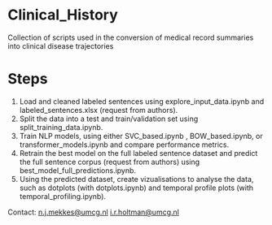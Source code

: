 # Clinical_History
Collection of scripts used in the conversion of medical record summaries into clinical disease trajectories

# Steps

1. Load and cleaned labeled sentences using explore_input_data.ipynb and labeled_sentences.xlsx (request from authors).
2. Split the data into a test and train/validation set using split_training_data.ipynb.
3. Train NLP models, using either SVC_based.ipynb , BOW_based.ipynb, or transformer_models.ipynb and compare performance metrics.
4. Retrain the best model on the full labeled sentence dataset and predict the full sentence corpus (request from authors) using best_model_full_predictions.ipynb.
5. Using the predicted dataset, create vizualisations to analyse the data, such as dotplots (with dotplots.ipynb) and temporal profile plots (with temporal_profiling.ipynb).


Contact:
n.j.mekkes@umcg.nl
i.r.holtman@umcg.nl
